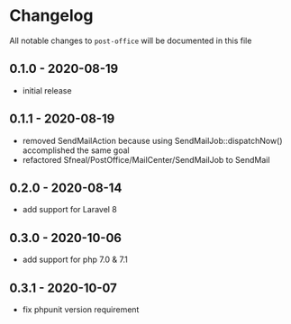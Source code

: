 # Changelog

All notable changes to `post-office` will be documented in this file

## 0.1.0 - 2020-08-19
 - initial release


## 0.1.1 - 2020-08-19
 - removed SendMailAction because using SendMailJob::dispatchNow() accomplished the same goal
 - refactored Sfneal/PostOffice/MailCenter/SendMailJob to SendMail


## 0.2.0 - 2020-08-14
 - add support for Laravel 8
 
 
## 0.3.0 - 2020-10-06
 - add support for php 7.0 & 7.1
 
 
 ## 0.3.1 - 2020-10-07
 - fix phpunit version requirement
